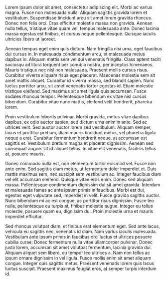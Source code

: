 Lorem ipsum dolor sit amet, consectetur adipiscing elit. Morbi ac varius magna. Fusce non malesuada nulla. Aliquam sagittis gravida lorem et vestibulum. Suspendisse tincidunt arcu sit amet lorem gravida rhoncus. Donec non felis orci. Cras efficitur molestie massa non gravida. Aenean nulla tellus, tristique vitae quam vel, tempus malesuada ante. Donec lacinia massa egestas est finibus, et cursus neque pellentesque. Quisque iaculis ultricies libero ut laoreet.

Aenean tempus eget enim quis dictum. Nam fringilla nisi urna, eget faucibus dui cursus in. In malesuada condimentum arcu, et malesuada metus dapibus in. Aliquam mattis sem vel dui venenatis fringilla. Class aptent taciti sociosqu ad litora torquent per conubia nostra, per inceptos himenaeos. Mauris tristique nec nisl non malesuada. Praesent mollis cursus risus. Curabitur viverra aliquam risus eget placerat. Maecenas molestie sem sit amet mattis aliquet. Curabitur id viverra massa, sed blandit sapien. Nunc luctus porttitor arcu, sit amet venenatis tortor egestas id. Etiam molestie tristique eleifend. Sed maximus sit amet ligula quis accumsan. Fusce sodales rhoncus tempor. Pellentesque bibendum ex vitae nisl cursus bibendum. Curabitur vitae nunc mattis, eleifend velit hendrerit, pharetra lorem.

Proin vestibulum lobortis pulvinar. Morbi gravida, metus vitae dapibus dapibus, ex odio auctor sapien, sed dictum urna enim in ante. Sed ac ultrices velit. Sed auctor auctor lorem sed vestibulum. Aliquam semper, lacus et porttitor pretium, diam mauris tincidunt metus, vel pharetra ligula neque a erat. Curabitur fermentum hendrerit neque, at accumsan est sagittis et. Vestibulum pretium magna et placerat dignissim. Aenean sed consequat augue. Ut id aliquet tellus. In vitae elit venenatis, facilisis tellus at, posuere mauris.

Donec commodo nulla est, non elementum tortor euismod vel. Fusce non ante enim. Sed sagittis diam metus, ut fermentum dolor imperdiet et. Duis mattis maximus sem, nec suscipit sem vestibulum ac. Integer faucibus diam vel elit accumsan eleifend. Quisque vitae eros enim. Donec sed aliquam massa. Pellentesque condimentum dignissim dui sit amet gravida. Interdum et malesuada fames ac ante ipsum primis in faucibus. Morbi est dui, egestas eget vulputate sed, imperdiet in velit. Fusce gravida sagittis auctor. Nunc bibendum mi ac est congue, ac porttitor risus dignissim. Fusce leo nulla, pellentesque eu turpis at, finibus molestie augue. Integer eu tellus molestie, posuere quam eu, dignissim dui. Proin molestie urna et mauris imperdiet efficitur.

Sed rhoncus volutpat diam, et finibus erat elementum eget. Sed ante lacus, vehicula eu sagittis nec, venenatis id diam. Nam varius iaculis malesuada. Vestibulum ante ipsum primis in faucibus orci luctus et ultrices posuere cubilia curae; Donec fermentum nulla vitae ullamcorper pulvinar. Donec justo lorem, accumsan sit amet volutpat fermentum, lacinia gravida dui. Aliquam aliquet sem libero, eu tempor leo ultrices a. Nam non tellus ac ipsum ornare dignissim in vel ligula. Fusce mollis enim sit amet aliquam congue. Integer quis sagittis metus. Praesent venenatis lorem quis lacus luctus suscipit. Praesent maximus feugiat eros, at semper turpis interdum id.